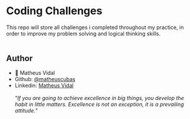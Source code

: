 # Coding Challenges
This repo will store all challenges i completed throughout my practice, in order to improve my problem solving and logical thinking skills.
<br><br>

## Author
- :bust_in_silhouette: Matheus Vidal
 - Github: [@matheuscubas](https://github.com/matheuscubas)
 - Linkedin:  [Matheus Vidal](https://www.linkedin.com/in/matheusvcubas)
<br><br>
<q><i>If you are going to achieve excellence in big things, you develop the habit in little matters. Excellence is not an exception, it is a prevailing attitude.
